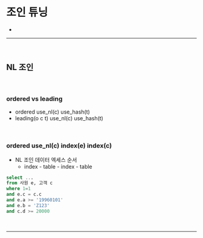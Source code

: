 # 조인 튜닝
> 
* 

<hr>
<br>

## NL 조인
#### 

<br>

### ordered vs leading
* ordered use_nl(c) use_hash(t)
* leading(o c t) use_nl(c) use_hash(t)

<br>

### ordered use_nl(c) index(e) index(c)
* NL 조인 데이터 엑세스 순서
  * index - table - index - table
```sql
select ...
from 사원 e, 고객 c
where 1=1
and e.c = c.c
and e.a >= '19960101'
and e.b = 'Z123'
and c.d >= 20000
```
<br>
<hr>
<br>
